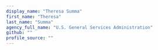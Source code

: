 ```yaml
---
display_name: "Theresa Summa"
first_name: "Theresa"
last_name: "Summa"
agency_full_name: "U.S. General Services Administration"
github: ""
profile_source: ""
---
```

